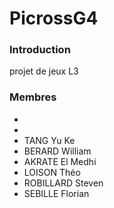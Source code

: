# PicrossG4

### Introduction

projet de jeux L3


### Membres
*
*
* TANG Yu Ke
* BERARD William
* AKRATE El Medhi
* LOISON Théo
* ROBILLARD Steven
* SEBILLE Florian
